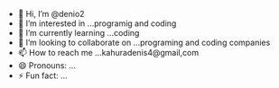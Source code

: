 - 👋 Hi, I’m @denio2
- 👀 I’m interested in ...programig and coding
- 🌱 I’m currently learning ...coding
- 💞️ I’m looking to collaborate on ...programing and coding companies
- 📫 How to reach me ...kahuradenis4@gmail,com
- 😄 Pronouns: ...
- ⚡ Fun fact: ...

<!---
denio2/denio2 is a ✨ special ✨ repository because its `README.md` (this file) appears on your GitHub profile.
You can click the Preview link to take a look at your changes.
--->
